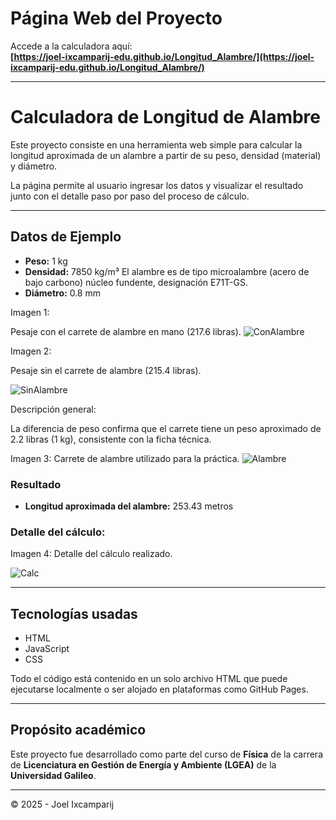 # Página Web del Proyecto

Accede a la calculadora aquí:  
**[https://joel-ixcamparij-edu.github.io/Longitud_Alambre/](https://joel-ixcamparij-edu.github.io/Longitud_Alambre/)**

---

# Calculadora de Longitud de Alambre

Este proyecto consiste en una herramienta web simple para calcular la longitud aproximada de un alambre a partir de su peso, densidad (material) y diámetro.

La página permite al usuario ingresar los datos y visualizar el resultado junto con el detalle paso por paso del proceso de cálculo.

---

## Datos de Ejemplo

- **Peso:** 1 kg
- **Densidad:** 7850 kg/m³ El alambre es de tipo microalambre (acero de bajo carbono) núcleo fundente, designación E71T-GS.
- **Diámetro:** 0.8 mm


Imagen 1:

Pesaje con el carrete de alambre en mano (217.6 libras).
![ConAlambre](https://github.com/user-attachments/assets/905b6c6c-4e35-4918-accd-2a315573affa)

Imagen 2:

Pesaje sin el carrete de alambre (215.4 libras).

![SinAlambre](https://github.com/user-attachments/assets/83b87b8c-e339-4962-96ee-b5fd3eb94eee)


Descripción general:

La diferencia de peso confirma que el carrete tiene un peso aproximado de 2.2 libras (1 kg), consistente con la ficha técnica.

Imagen 3:
Carrete de alambre utilizado para la práctica.
![Alambre](https://github.com/user-attachments/assets/dc553235-3401-4ab1-9020-7a2eb0638d7f)


### Resultado

- **Longitud aproximada del alambre:** 253.43 metros

### Detalle del cálculo:
Imagen 4: Detalle del cálculo realizado. 

![Calc](https://github.com/user-attachments/assets/6a39840f-fe30-4a87-92d7-b88b51f81f3c)


---

## Tecnologías usadas

- HTML
- JavaScript 
- CSS 

Todo el código está contenido en un solo archivo HTML que puede ejecutarse localmente o ser alojado en plataformas como GitHub Pages.

---

## Propósito académico

Este proyecto fue desarrollado como parte del curso de **Física** de la carrera de **Licenciatura en Gestión de Energía y Ambiente (LGEA)** de la **Universidad Galileo**.

---

© 2025 - Joel Ixcamparij
